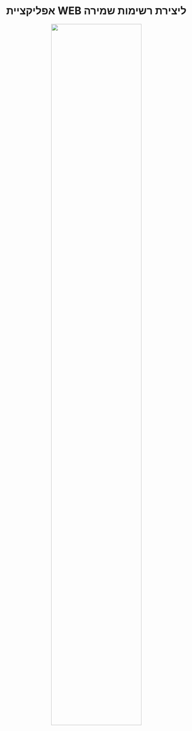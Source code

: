 <div align="center">
   <h1> אפליקציית WEB ליצירת רשימות שמירה </h1>
   <img src="https://github.com/omerCasif/GuardList/blob/main/iGuard%20logo.webp" width="70%" high="70%">
</div>

